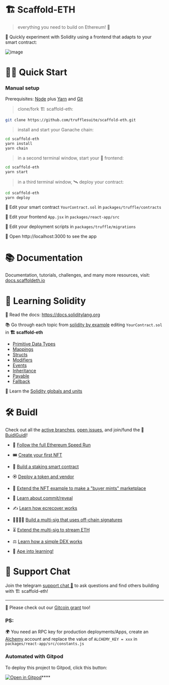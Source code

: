# 🏗 Scaffold-ETH

> everything you need to build on Ethereum! 🚀

🧪 Quickly experiment with Solidity using a frontend that adapts to your smart contract:

![image](https://user-images.githubusercontent.com/2653167/124158108-c14ca380-da56-11eb-967e-69cde37ca8eb.png)


# 🏄‍♂️ Quick Start

### Manual setup

Prerequisites: [Node](https://nodejs.org/en/download/) plus [Yarn](https://classic.yarnpkg.com/en/docs/install/) and [Git](https://git-scm.com/downloads)

> clone/fork 🏗 scaffold-eth:

```bash
git clone https://github.com/trufflesuite/scaffold-eth.git
```

> install and start your Ganache chain:

```bash
cd scaffold-eth
yarn install
yarn chain
```

> in a second terminal window, start your 📱 frontend:

```bash
cd scaffold-eth
yarn start
```

> in a third terminal window, 🛰 deploy your contract:

```bash
cd scaffold-eth
yarn deploy
```

🔏 Edit your smart contract `YourContract.sol` in `packages/truffle/contracts`

📝 Edit your frontend `App.jsx` in `packages/react-app/src`

💼 Edit your deployment scripts in `packages/truffle/migrations`

📱 Open http://localhost:3000 to see the app

# 📚 Documentation

Documentation, tutorials, challenges, and many more resources, visit: [docs.scaffoldeth.io](https://docs.scaffoldeth.io)

# 🔭 Learning Solidity

📕 Read the docs: https://docs.soliditylang.org

📚 Go through each topic from [solidity by example](https://solidity-by-example.org) editing `YourContract.sol` in **🏗 scaffold-eth**

- [Primitive Data Types](https://solidity-by-example.org/primitives/)
- [Mappings](https://solidity-by-example.org/mapping/)
- [Structs](https://solidity-by-example.org/structs/)
- [Modifiers](https://solidity-by-example.org/function-modifier/)
- [Events](https://solidity-by-example.org/events/)
- [Inheritance](https://solidity-by-example.org/inheritance/)
- [Payable](https://solidity-by-example.org/payable/)
- [Fallback](https://solidity-by-example.org/fallback/)

📧 Learn the [Solidity globals and units](https://solidity.readthedocs.io/en/v0.6.6/units-and-global-variables.html)

# 🛠 Buidl

Check out all the [active branches](https://github.com/austintgriffith/scaffold-eth/branches/active), [open issues](https://github.com/austintgriffith/scaffold-eth/issues), and join/fund the 🏰 [BuidlGuidl](https://BuidlGuidl.com)!


 - 🚤  [Follow the full Ethereum Speed Run](https://medium.com/@austin_48503/%EF%B8%8Fethereum-dev-speed-run-bd72bcba6a4c)


 - 🎟  [Create your first NFT](https://github.com/austintgriffith/scaffold-eth/tree/simple-nft-example)
 - 🥩  [Build a staking smart contract](https://github.com/austintgriffith/scaffold-eth/tree/challenge-1-decentralized-staking)
 - 🏵  [Deploy a token and vendor](https://github.com/austintgriffith/scaffold-eth/tree/challenge-2-token-vendor)
 - 🎫  [Extend the NFT example to make a "buyer mints" marketplace](https://github.com/austintgriffith/scaffold-eth/tree/buyer-mints-nft)
 - 🎲  [Learn about commit/reveal](https://github.com/austintgriffith/scaffold-eth/tree/commit-reveal-with-frontend)
 - ✍️  [Learn how ecrecover works](https://github.com/austintgriffith/scaffold-eth/tree/signature-recover)
 - 👩‍👩‍👧‍👧  [Build a multi-sig that uses off-chain signatures](https://github.com/austintgriffith/scaffold-eth/tree/meta-multi-sig)
 - ⏳  [Extend the multi-sig to stream ETH](https://github.com/austintgriffith/scaffold-eth/tree/streaming-meta-multi-sig)
 - ⚖️  [Learn how a simple DEX works](https://medium.com/@austin_48503/%EF%B8%8F-minimum-viable-exchange-d84f30bd0c90)
 - 🦍  [Ape into learning!](https://github.com/austintgriffith/scaffold-eth/tree/aave-ape)

# 💬 Support Chat

Join the telegram [support chat 💬](https://t.me/joinchat/KByvmRe5wkR-8F_zz6AjpA) to ask questions and find others building with 🏗 scaffold-eth!

---

🙏 Please check out our [Gitcoin grant](https://gitcoin.co/grants/2851/scaffold-eth) too!

### PS:

🌍 You need an RPC key for production deployments/Apps, create an [Alchemy](https://www.alchemy.com/) account and replace the value of `ALCHEMY_KEY = xxx` in `packages/react-app/src/constants.js`

### Automated with Gitpod

To deploy this project to Gitpod, click this button:

[![Open in Gitpod](https://gitpod.io/button/open-in-gitpod.svg)](https://gitpod.io/#github.com/scaffold-eth/scaffold-eth)****

